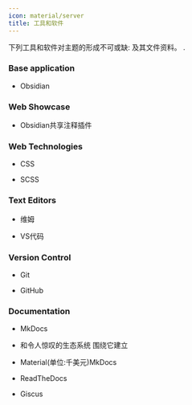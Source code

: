 ```yaml
---
icon: material/server
title: 工具和软件
---
```


下列工具和软件对主题的形成不可或缺:
及其文件资料。
.

### Base application

- Obsidian

### Web Showcase

- Obsidian共享注释插件

### Web Technologies

- CSS

- SCSS

### Text Editors

- 维姆

- VS代码

### Version Control

- Git

- GitHub

### Documentation

- MkDocs

- 和令人惊叹的生态系统 围绕它建立

- Material(单位:千美元)MkDocs

- ReadTheDocs

- Giscus

